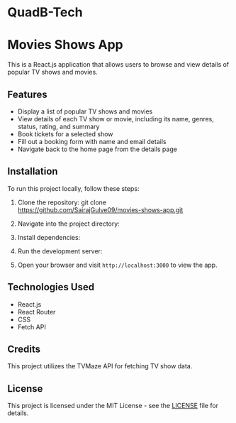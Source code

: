 # QuadB-Tech

# Movies Shows App

This is a React.js application that allows users to browse and view details of popular TV shows and movies.

## Features

- Display a list of popular TV shows and movies
- View details of each TV show or movie, including its name, genres, status, rating, and summary
- Book tickets for a selected show
- Fill out a booking form with name and email details
- Navigate back to the home page from the details page

## Installation

To run this project locally, follow these steps:

1. Clone the repository:
   git clone https://github.com/SairajGulve09/movies-shows-app.git


3. Navigate into the project directory:


4. Install dependencies:


5. Run the development server:


6. Open your browser and visit `http://localhost:3000` to view the app.

## Technologies Used

- React.js
- React Router
- CSS
- Fetch API

## Credits

This project utilizes the TVMaze API for fetching TV show data.

## License

This project is licensed under the MIT License - see the [LICENSE](LICENSE) file for details.
